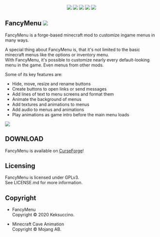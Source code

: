 <p style="text-align: center;"><a href="https://discord.gg/UzmeWkD"><img src="https://discordapp.com/api/guilds/704163135787106365/widget.png?style=banner2" /></a> <a href="https://twitter.com/keksuccino"><img src="https://s12.directupload.net/images/200916/joj33k55.png" /></a> <a href="https://www.reddit.com/r/FancyMenu/"><img src="https://s12.directupload.net/images/200916/efhmdjhg.png" /></a> <a href="https://www.patreon.com/keksuccino"><img src="https://s12.directupload.net/images/200916/5x6ujs8j.png" /></a> <a href="https://paypal.me/TimSchroeter?locale.x=de_DE"><img src="https://s12.directupload.net/images/200916/m9ajjxc9.png" /></a></p>

## FancyMenu   [![](https://img.shields.io/badge/download-CurseForge-blueviolet)](https://www.curseforge.com/minecraft/mc-mods/fancymenu)

FancyMenu is a forge-based minecraft mod to customize ingame menus in many ways.

A special thing about FancyMenu is, that it's not limited to the basic minecraft menus like the options or inventory menu.<br>
With FancyMenu, it's possible to customize nearly every default-looking menu in the game. Even menus from other mods.

Some of its key features are:<br>
- Hide, move, resize and rename buttons
- Create buttons to open links or send messages
- Add lines of text to menu screens and format them
- Animate the background of menus
- Add textures and animations to menus
- Add audio to menus and animations
- Play animations as game intro before the main menu loads<br>

![](preview/main.gif)

## DOWNLOAD

FancyMenu is available on [CurseForge](https://www.curseforge.com/minecraft/mc-mods/fancymenu)!

## Licensing

FancyMenu is licensed under GPLv3.<br>
See LICENSE.md for more information.

## Copyright

- FancyMenu<br>
Copyright © 2020 Keksuccino.

- Minecraft Cave Animation<br>
Copyright © Mojang AB.
